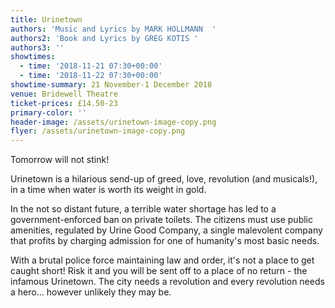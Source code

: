 ```yaml
---
title: Urinetown
authors: 'Music and Lyrics by MARK HOLLMANN  '
authors2: 'Book and Lyrics by GREG KOTIS '
authors3: ''
showtimes:
  - time: '2018-11-21 07:30+00:00'
  - time: '2018-11-22 07:30+00:00'
showtime-summary: 21 November-1 December 2018
venue: Bridewell Theatre
ticket-prices: £14.50-23
primary-color: ''
header-image: /assets/urinetown-image-copy.png
flyer: /assets/urinetown-image-copy.png
---
```

Tomorrow will not stink!

Urinetown is a hilarious send-up of greed, love, revolution (and musicals!), in a time when water is worth its weight in gold.

In the not so distant future, a terrible water shortage has led to a government-enforced ban on private toilets. The citizens must use public amenities, regulated by Urine Good Company, a single malevolent company that profits by charging admission for one of humanity's most basic needs.

With a brutal police force maintaining law and order, it's not a place to get caught short! Risk it and you will be sent off to a place of no return - the infamous Urinetown. The city needs a revolution and every revolution needs a hero... however unlikely they may be.

